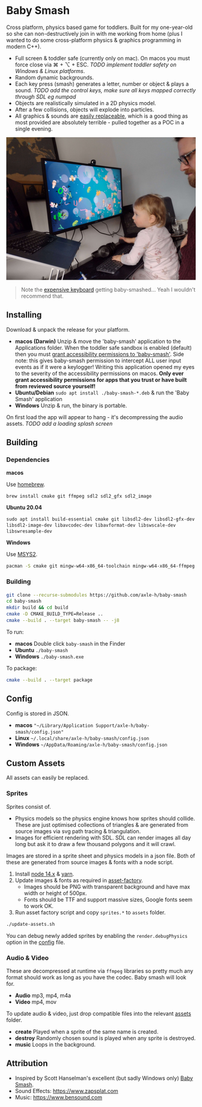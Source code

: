 # Baby Smash

Cross platform, physics based game for toddlers.
Built for my one-year-old so she can non-destructively join in with me working from home
(plus I wanted to do some cross-platform physics & graphics programming in modern C++).

* Full screen & toddler safe (currently only on mac). On macos you must force close via ⌘ + ⌥ + ESC. *TODO implement toddler safety on Windows & Linux platforms*.
* Random dynamic backgrounds.
* Each key press (smash) generates a letter, number or object & plays a sound. *TODO add the control keys, make sure all keys mapped correctly through SDL eg numpad*
* Objects are realistically simulated in a 2D physics model.
* After a few collisions, objects will explode into particles.
* All graphics & sounds are [easily replaceable](#custom-assets), which is a good thing as most provided are absolutely terrible - pulled together as a POC in a single evening.

![cover](cover.jpg)

> Note the [expensive keyboard](https://www.logitech.com/en-gb/products/keyboards/mx-keys-wireless-keyboard.html) getting baby-smashed... Yeah I wouldn't recommend that.

## Installing

Download & unpack the release for your platform.

* **macos (Darwin)** Unzip & move the 'baby-smash' application to the Applications folder.
  When the toddler safe sandbox is enabled (default) then you must [grant accessibility permissions to 'baby-smash'](https://support.apple.com/en-gb/guide/mac-help/mh43185/mac).
  Side note: this gives baby-smash permission to intercept ALL user input events as if it were a keylogger!
  Writing this application opened my eyes to the severity of the accessibility permissions on macos.
  **Only ever grant accessibility permissions for apps that you trust or have built from reviewed source yourself!**
* **Ubuntu/Debian** `sudo apt install ./baby-smash-*.deb` & run the 'Baby Smash' application
* **Windows** Unzip & run, the binary is portable.

On first load the app will appear to hang - it's decompressing the audio assets. *TODO add a loading splash screen*

## Building

### Dependencies

**macos**

Use [homebrew](https://brew.sh/).

```
brew install cmake git ffmpeg sdl2 sdl2_gfx sdl2_image
```

**Ubuntu 20.04**

```
sudo apt install build-essential cmake git libsdl2-dev libsdl2-gfx-dev libsdl2-image-dev libavcodec-dev libavformat-dev libswscale-dev libswresample-dev
```

**Windows**

Use [MSYS2](https://www.msys2.org/#installation).

```bash
pacman -S cmake git mingw-w64-x86_64-toolchain mingw-w64-x86_64-ffmpeg mingw-w64-x86_64-SDL2 mingw-w64-x86_64-SDL2_gfx mingw-w64-x86_64-SDL2_image
```

### Building

```bash
git clone --recurse-submodules https://github.com/axle-h/baby-smash
cd baby-smash
mkdir build && cd build
cmake -D CMAKE_BUILD_TYPE=Release ..
cmake --build . --target baby-smash -- -j8
```

To run:

* **macos** Double click `baby-smash` in the Finder
* **Ubuntu** `./baby-smash`
* **Windows** `./baby-smash.exe`

To package:

```bash
cmake --build . --target package
```

## Config

Config is stored in JSON.

* **macos** `"~/Library/Application Support/axle-h/baby-smash/config.json"`
* **Linux** `~/.local/share/axle-h/baby-smash/config.json`
* **Windows** `~/AppData/Roaming/axle-h/baby-smash/config.json`

## Custom Assets

All assets can easily be replaced.

### Sprites

Sprites consist of.

* Physics models so the physics engine knows how sprites should collide.
  These are just optimised collections of triangles & are generated from source images via svg path tracing & triangulation.
* Images for efficient rendering with SDL. SDL can render images all day long but ask it to draw a few thousand polygons and it will crawl.

Images are stored in a sprite sheet and physics models in a json file.
Both of these are generated from source images & fonts with a node script.

1. Install [node 14.x](https://nodejs.org/en/) & [yarn](https://yarnpkg.com/getting-started/install).
2. Update images & fonts as required in [asset-factory](./asset-factory).
    * Images should be PNG with transparent background and have max width or height of 500px.
    * Fonts should be TTF and support massive sizes, Google fonts seem to work OK.
3. Run asset factory script and copy `sprites.*` to `assets` folder.

```bash
./update-assets.sh
```

You can debug newly added sprites by enabling the `render.debugPhysics` option in the [config](#config) file.

### Audio & Video

These are decompressed at runtime via `ffmpeg` libraries so pretty much any format should work as long as you have the codec.
Baby smash will look for.

* **Audio** mp3, mp4, m4a
* **Video** mp4, mov

To update audio & video, just drop compatible files into the relevant [assets](./assets) folder.

* **create** Played when a sprite of the same name is created.
* **destroy** Randomly chosen sound is played when any sprite is destroyed.
* **music** Loops in the background.

## Attribution

* Inspired by Scott Hanselman's excellent (but sadly Windows only) [Baby Smash](https://www.hanselman.com/babysmash).
* Sound Effects: https://www.zapsplat.com
* Music: https://www.bensound.com